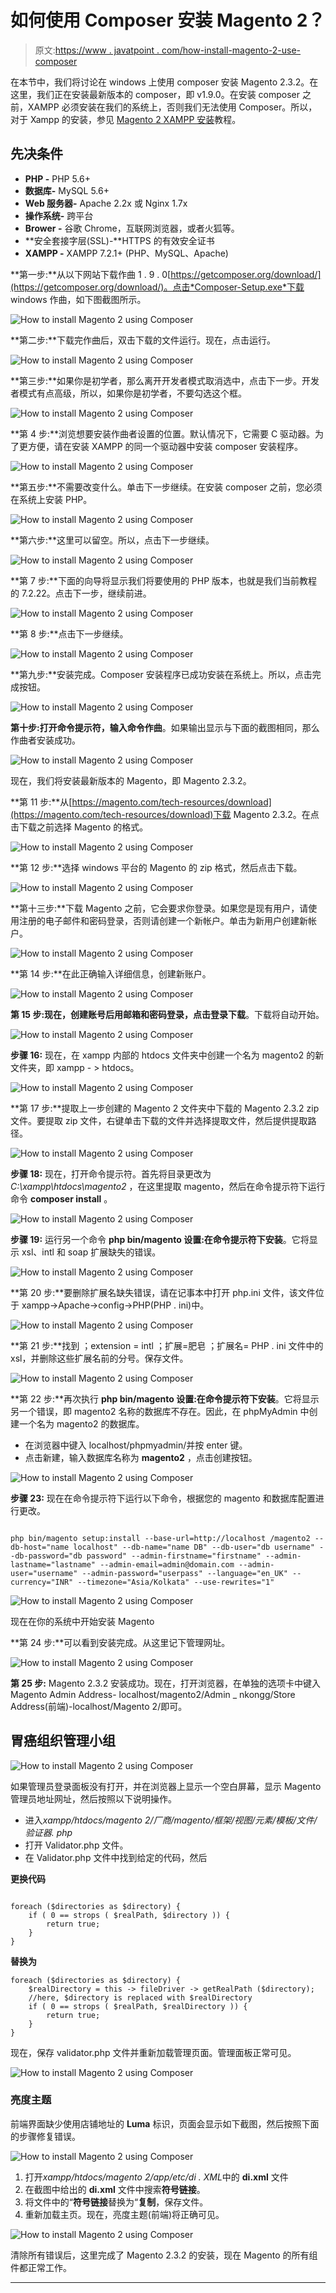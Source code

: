 # 如何使用 Composer 安装 Magento 2？

> 原文:[https://www . javatpoint . com/how-install-magento-2-use-composer](https://www.javatpoint.com/how-to-install-magento-2-using-composer)

在本节中，我们将讨论在 windows 上使用 composer 安装 Magento 2.3.2。在这里，我们正在安装最新版本的 composer，即 v1.9.0。在安装 composer 之前，XAMPP 必须安装在我们的系统上，否则我们无法使用 Composer。所以，对于 Xampp 的安装，参见 [Magento 2 XAMPP 安装](magento-2-xampp-installation)教程。

## 先决条件

*   **PHP -** PHP 5.6+
*   **数据库-** MySQL 5.6+
*   **Web 服务器-** Apache 2.2x 或 Nginx 1.7x
*   **操作系统-** 跨平台
*   **Brower -** 谷歌 Chrome，互联网浏览器，或者火狐等。
*   **安全套接字层(SSL)-**HTTPS 的有效安全证书
*   **XAMPP -** XAMPP 7.2.1+ (PHP、MySQL、Apache)

**第一步:**从以下网站下载作曲 1 . 9 . 0[https://getcomposer.org/download/](https://getcomposer.org/download/)。点击*Composer-Setup.exe*下载 windows 作曲，如下图截图所示。

![How to install Magento 2 using Composer](../Images/2e227487fbbd1487bf89dc81cfcc5075.png)

**第二步:**下载完作曲后，双击下载的文件运行。现在，点击运行。

![How to install Magento 2 using Composer](../Images/756ed7d24bd9b1a68cc6f8649f1dd61f.png)

**第三步:**如果你是初学者，那么离开开发者模式取消选中，点击下一步。开发者模式有点高级，所以，如果你是初学者，不要勾选这个框。

![How to install Magento 2 using Composer](../Images/e9b21021c2e5b9903eadce513e549b4e.png)

**第 4 步:**浏览想要安装作曲者设置的位置。默认情况下，它需要 C 驱动器。为了更方便，请在安装 XAMPP 的同一个驱动器中安装 composer 安装程序。

![How to install Magento 2 using Composer](../Images/63d121556cb8b5394951f6761c86cf23.png)

**第五步:**不需要改变什么。单击下一步继续。在安装 composer 之前，您必须在系统上安装 PHP。

![How to install Magento 2 using Composer](../Images/ac8cda731773f1286d0cec10320a57a4.png)

**第六步:**这里可以留空。所以，点击下一步继续。

![How to install Magento 2 using Composer](../Images/f07ca83d2ab7af277a4de061662b10ef.png)

**第 7 步:**下面的向导将显示我们将要使用的 PHP 版本，也就是我们当前教程的 7.2.22。点击下一步，继续前进。

![How to install Magento 2 using Composer](../Images/532a18a73b6eb42261afba602ea699ef.png)

**第 8 步:**点击下一步继续。

![How to install Magento 2 using Composer](../Images/947d8747f9c2f4085da1929982b57808.png)

**第九步:**安装完成。Composer 安装程序已成功安装在系统上。所以，点击完成按钮。

![How to install Magento 2 using Composer](../Images/5952d7eeff63ab6fdbb48c36f35d2070.png)

**第十步:**打开命令提示符，输入命令**作曲**。如果输出显示与下面的截图相同，那么作曲者安装成功。

![How to install Magento 2 using Composer](../Images/fa26187f425e488a2a8a2992066e792c.png)

现在，我们将安装最新版本的 Magento，即 Magento 2.3.2。

**第 11 步:**从[https://magento.com/tech-resources/download](https://magento.com/tech-resources/download)下载 Magento 2.3.2。在点击下载之前选择 Magento 的格式。

![How to install Magento 2 using Composer](../Images/c09c26b4d5f5426041ba82e008123715.png)

**第 12 步:**选择 windows 平台的 Magento 的 zip 格式，然后点击下载。

![How to install Magento 2 using Composer](../Images/6af5a5be50ea50827f9d9c7bd958598b.png)

**第十三步:**下载 Magento 之前，它会要求你登录。如果您是现有用户，请使用注册的电子邮件和密码登录，否则请创建一个新帐户。单击为新用户创建新帐户。

![How to install Magento 2 using Composer](../Images/ed6d0e6edd8d5ca9db725bda635d3af9.png)

**第 14 步:**在此正确输入详细信息，创建新账户。

![How to install Magento 2 using Composer](../Images/f68c9939c0e79fc604fab71ba08cc660.png)

**第 15 步:**现在，创建账号后用邮箱和密码登录，点击**登录下载**。下载将自动开始。

![How to install Magento 2 using Composer](../Images/47340d5bb67294e73fce8658ee8c58bd.png)

**步骤 16:** 现在，在 xampp 内部的 htdocs 文件夹中创建一个名为 magento2 的新文件夹，即 xampp - > htdocs。

![How to install Magento 2 using Composer](../Images/87f79791bc5804bae5c16bc3a156cf99.png)

**第 17 步:**提取上一步创建的 Magento 2 文件夹中下载的 Magento 2.3.2 zip 文件。要提取 zip 文件，右键单击下载的文件并选择提取文件，然后提供提取路径。

![How to install Magento 2 using Composer](../Images/52bf85cd469844faa7473164d39b85f4.png)

**步骤 18:** 现在，打开命令提示符。首先将目录更改为 *C:\xampp\htdocs\magento2* ，在这里提取 magento，然后在命令提示符下运行命令 **composer install** 。

![How to install Magento 2 using Composer](../Images/ff37b3e61a1cd9ed64069d78fa4a358b.png)

**步骤 19:** 运行另一个命令 **php bin/magento 设置:在命令提示符下安装**。它将显示 xsl、intl 和 soap 扩展缺失的错误。

![How to install Magento 2 using Composer](../Images/0bb3c80a6143f5ac3d8357742e55b6ff.png)

**第 20 步:**要删除扩展名缺失错误，请在记事本中打开 php.ini 文件，该文件位于 xampp->Apache->config->PHP(PHP . ini)中。

![How to install Magento 2 using Composer](../Images/02a1d7d007f1b174da6e2d0e37d82969.png)

**第 21 步:**找到
；extension = intl
；扩展=肥皂
；扩展名= PHP . ini 文件中的 xsl，并删除这些扩展名前的分号。保存文件。

![How to install Magento 2 using Composer](../Images/63bc2f1fc332471134bd5701e5108802.png)

**第 22 步:**再次执行 **php bin/magento 设置:在命令提示符下安装**。它将显示另一个错误，即 magento2 名称的数据库不存在。因此，在 phpMyAdmin 中创建一个名为 magento2 的数据库。

*   在浏览器中键入 localhost/phpmyadmin/并按 enter 键。
*   点击新建，输入数据库名称为 **magento2** ，点击创建按钮。

![How to install Magento 2 using Composer](../Images/e93f5f3161ce04d133d357a337eae9ad.png)

**步骤 23:** 现在在命令提示符下运行以下命令，根据您的 magento 和数据库配置进行更改。

```

php bin/magento setup:install --base-url=http://localhost /magento2 --db-host="name localhost" --db-name="name DB" --db-user="db username" --db-password="db password" --admin-firstname="firstname" --admin-lastname="lastname" --admin-email=admin@domain.com --admin-user="username" --admin-password="userpass" --language="en_UK" --currency="INR" --timezone="Asia/Kolkata" --use-rewrites="1"

```

![How to install Magento 2 using Composer](../Images/7b1dd6ceae2ef88f5a54f3bad49e2e52.png)

现在在你的系统中开始安装 Magento

**第 24 步:**可以看到安装完成。从这里记下管理网址。

![How to install Magento 2 using Composer](../Images/c0013bb087ebad054e9dc809fc3e8607.png)

**第 25 步:** Magento 2.3.2 安装成功。现在，打开浏览器，在单独的选项卡中键入 Magento Admin Address- localhost/magento2/Admin _ nkongg/Store Address(前端)-localhost/Magento 2/即可。

## 胃癌组织管理小组

![How to install Magento 2 using Composer](../Images/193667a053238f5abf9dd52ecf7fdbdc.png)

如果管理员登录面板没有打开，并在浏览器上显示一个空白屏幕，显示 Magento 管理员地址网址，然后按照以下说明操作。

*   进入*xampp/htdocs/magento 2/厂商/magento/框架/视图/元素/模板/文件/验证器. php*
*   打开 Validator.php 文件。
*   在 Validator.php 文件中找到给定的代码，然后

**更换代码**

```

foreach ($directories as $directory) {
	if ( 0 == strops ( $realPath, $directory )) {
		return true;
	}
}

```

**替换为**

```
foreach ($directories as $directory) {
	$realDirectory = this -> fileDriver -> getRealPath ($directory);
	//here, $directory is replaced with $realDirectory
	if ( 0 == strops ( $realPath, $realDirectory )) {
		return true;
	}
}

```

现在，保存 validator.php 文件并重新加载管理页面。管理面板正常可见。

![How to install Magento 2 using Composer](../Images/c9bc2ecf0c29b571f426b4b6534d8727.png)

### 亮度主题

前端界面缺少使用店铺地址的 **Luma** 标识，页面会显示如下截图，然后按照下面的步骤修复错误。

![How to install Magento 2 using Composer](../Images/c89d0f25a2d4876eeb97a99f903d2fb5.png)

1.  打开*xampp/htdocs/magento 2/app/etc/di . XML*中的 **di.xml** 文件
2.  在截图中给出的 **di.xml** 文件中搜索**符号链接**。
3.  将文件中的“**符号链接**替换为“**复制**，保存文件。
4.  重新加载主页。现在，亮度主题(前端)将正确可见。

![How to install Magento 2 using Composer](../Images/f7aeeae6dd9998add7c19c550e383aab.png)

清除所有错误后，这里完成了 Magento 2.3.2 的安装，现在 Magento 的所有组件都正常工作。

* * *
